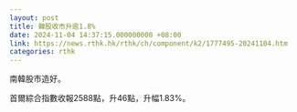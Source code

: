 ```yaml
---
layout: post
title: 韓股收市升逾1.8%
date: 2024-11-04 14:37:15.000000000 +08:00
link: https://news.rthk.hk/rthk/ch/component/k2/1777495-20241104.htm
categories: rthk
---
```


南韓股市造好。

首爾綜合指數收報2588點，升46點，升幅1.83%。
